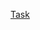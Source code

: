 [Task](https://github.com/rolling-scopes-school/tasks/blob/2018-Q3/tasks/markup-d2-NeutronMail-en.md)
